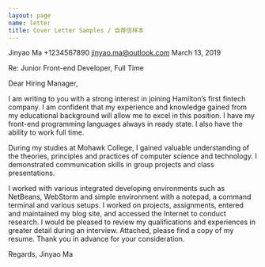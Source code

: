 ```yaml
---
layout: page
name: letter
title: Cover Letter Samples / 自荐信样本
---
```


Jinyao Ma
+1234567890
jinyao.ma@outlook.com
March 13, 2019

Re: Junior Front-end Developer, Full Time

Dear Hiring Manager, 

I am writing to you with a strong interest in joining Hamilton’s first fintech company. I am confident that my experience and knowledge gained from my educational background will allow me to excel in this position. I have my front-end programming languages always in ready state. I also have the ability to work full time.

During my studies at Mohawk College, I gained valuable understanding of the theories, principles and practices of computer science and technology. I demonstrated communication skills in group projects and class presentations.

I worked with various integrated developing environments such as NetBeans, WebStorm and simple environment with a notepad, a command terminal and various setups. I worked on projects, assignments, entered and maintained my blog site, and accessed the Internet to conduct research. I would be pleased to review my qualifications and experiences in greater detail during an interview. Attached, please find a copy of my resume. Thank you in advance for your consideration.

Regards, 
Jinyao Ma

